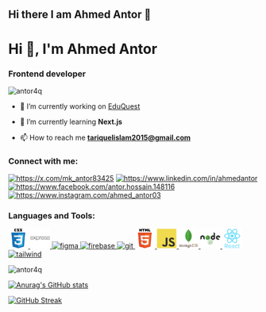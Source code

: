 ## Hi there I am Ahmed Antor 👋

<!--
**Antor4q/Antor4q** is a ✨ _special_ ✨ repository because its `README.md` (this file) appears on your GitHub profile.

Here are some ideas to get you started:

- 🔭 I’m currently working on ...
- 🌱 I’m currently learning ...
- 👯 I’m looking to collaborate on ...
- 🤔 I’m looking for help with ...
- 💬 Ask me about ...
- 📫 How to reach me: ...
- 😄 Pronouns: ...
- ⚡ Fun fact: ...

https://visitor-badge.glitch.me/badge?page_id=Antor4q.visitor-badge
-->
<h1 >Hi 👋, I'm Ahmed Antor</h1>
<h3 >Frontend developer</h3>

<p > <img src="https://komarev.com/ghpvc/?username=antor4q&label=Profile%20views&color=0e75b6&style=flat" alt="antor4q" /> </p>

- 🔭 I’m currently working on [EduQuest](https://skillpath-ce375.web.app)

- 🌱 I’m currently learning **Next.js**

- 📫 How to reach me **tariquelislam2015@gmail.com**

<h3 >Connect with me:</h3>
<p >
<a href="https://twitter.com/https://x.com/mk_antor83425" target="blank"><img  src="https://raw.githubusercontent.com/rahuldkjain/github-profile-readme-generator/master/src/images/icons/Social/twitter.svg" alt="https://x.com/mk_antor83425" height="30" width="40" /></a>
<a href="https://linkedin.com/in/https://www.linkedin.com/in/ahmedantor" target="blank"><img  src="https://raw.githubusercontent.com/rahuldkjain/github-profile-readme-generator/master/src/images/icons/Social/linked-in-alt.svg" alt="https://www.linkedin.com/in/ahmedantor" height="30" width="40" /></a>
<a href="https://fb.com/https://www.facebook.com/antor.hossain.148116" target="blank"><img  src="https://raw.githubusercontent.com/rahuldkjain/github-profile-readme-generator/master/src/images/icons/Social/facebook.svg" alt="https://www.facebook.com/antor.hossain.148116" height="30" width="40" /></a>
<a href="https://instagram.com/https://www.instagram.com/ahmed_antor03" target="blank"><img  src="https://raw.githubusercontent.com/rahuldkjain/github-profile-readme-generator/master/src/images/icons/Social/instagram.svg" alt="https://www.instagram.com/ahmed_antor03" height="30" width="40" /></a>
</p>

<h3 >Languages and Tools:</h3>
<p > <a href="https://www.w3schools.com/css/" target="_blank" rel="noreferrer"> <img src="https://raw.githubusercontent.com/devicons/devicon/master/icons/css3/css3-original-wordmark.svg" alt="css3" width="40" height="40"/> </a> <a href="https://expressjs.com" target="_blank" rel="noreferrer"> <img src="https://raw.githubusercontent.com/devicons/devicon/master/icons/express/express-original-wordmark.svg" alt="express" width="40" height="40"/> </a> <a href="https://www.figma.com/" target="_blank" rel="noreferrer"> <img src="https://www.vectorlogo.zone/logos/figma/figma-icon.svg" alt="figma" width="40" height="40"/> </a> <a href="https://firebase.google.com/" target="_blank" rel="noreferrer"> <img src="https://www.vectorlogo.zone/logos/firebase/firebase-icon.svg" alt="firebase" width="40" height="40"/> </a> <a href="https://git-scm.com/" target="_blank" rel="noreferrer"> <img src="https://www.vectorlogo.zone/logos/git-scm/git-scm-icon.svg" alt="git" width="40" height="40"/> </a> <a href="https://www.w3.org/html/" target="_blank" rel="noreferrer"> <img src="https://raw.githubusercontent.com/devicons/devicon/master/icons/html5/html5-original-wordmark.svg" alt="html5" width="40" height="40"/> </a> <a href="https://developer.mozilla.org/en-US/docs/Web/JavaScript" target="_blank" rel="noreferrer"> <img src="https://raw.githubusercontent.com/devicons/devicon/master/icons/javascript/javascript-original.svg" alt="javascript" width="40" height="40"/> </a> <a href="https://www.mongodb.com/" target="_blank" rel="noreferrer"> <img src="https://raw.githubusercontent.com/devicons/devicon/master/icons/mongodb/mongodb-original-wordmark.svg" alt="mongodb" width="40" height="40"/> </a> <a href="https://nodejs.org" target="_blank" rel="noreferrer"> <img src="https://raw.githubusercontent.com/devicons/devicon/master/icons/nodejs/nodejs-original-wordmark.svg" alt="nodejs" width="40" height="40"/> </a> <a href="https://reactjs.org/" target="_blank" rel="noreferrer"> <img src="https://raw.githubusercontent.com/devicons/devicon/master/icons/react/react-original-wordmark.svg" alt="react" width="40" height="40"/> </a> <a href="https://tailwindcss.com/" target="_blank" rel="noreferrer"> <img src="https://www.vectorlogo.zone/logos/tailwindcss/tailwindcss-icon.svg" alt="tailwind" width="40" height="40"/> </a> </p>

<p><img  src="https://github-readme-stats.vercel.app/api/top-langs?username=antor4q&show_icons=true&locale=en&layout=compact" alt="antor4q" /></p>



[![Anurag's GitHub stats](https://github-readme-stats.vercel.app/api?username=Antor4q)](https://github.com/anuraghazra/github-readme-stats)

[![GitHub Streak](https://streak-stats.demolab.com/?user=Antor4q&theme=dark)](https://git.io/streak-stats)
  
